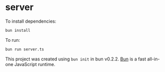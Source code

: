 # server

To install dependencies:

```bash
bun install
```

To run:

```bash
bun run server.ts
```

This project was created using `bun init` in bun v0.2.2. [Bun](https://bun.sh) is a fast all-in-one JavaScript runtime.
